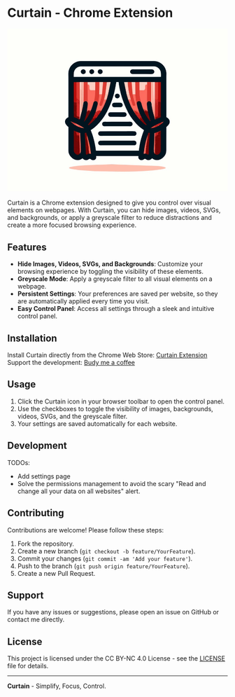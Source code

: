 # Curtain - Chrome Extension

![Curtain Icon](renditions/large.jpg)

Curtain is a Chrome extension designed to give you control over visual elements on webpages. With Curtain, you can hide images, videos, SVGs, and backgrounds, or apply a greyscale filter to reduce distractions and create a more focused browsing experience.

## Features

- **Hide Images, Videos, SVGs, and Backgrounds**: Customize your browsing experience by toggling the visibility of these elements.
- **Greyscale Mode**: Apply a greyscale filter to all visual elements on a webpage.
- **Persistent Settings**: Your preferences are saved per website, so they are automatically applied every time you visit.
- **Easy Control Panel**: Access all settings through a sleek and intuitive control panel.

## Installation

Install Curtain directly from the Chrome Web Store: [Curtain Extension](https://chromewebstore.google.com/detail/curtain/mioojgfhdncpheafokkjcmplmgcpoiee)
Support the development: [Budy me a coffee](https://www.paypal.com/donate/?hosted_button_id=C3P2E52UHSS74)

## Usage

1. Click the Curtain icon in your browser toolbar to open the control panel.
2. Use the checkboxes to toggle the visibility of images, backgrounds, videos, SVGs, and the greyscale filter.
3. Your settings are saved automatically for each website.

## Development

TODOs:

- Add settings page
- Solve the permissions management to avoid the scary "Read and change all your data on all websites" alert.

## Contributing

Contributions are welcome! Please follow these steps:

1. Fork the repository.
2. Create a new branch (`git checkout -b feature/YourFeature`).
3. Commit your changes (`git commit -am 'Add your feature'`).
4. Push to the branch (`git push origin feature/YourFeature`).
5. Create a new Pull Request.

## Support

If you have any issues or suggestions, please open an issue on GitHub or contact me directly.

## License

This project is licensed under the CC BY-NC 4.0 License - see the [LICENSE](LICENSE) file for details.

---

**Curtain** - Simplify, Focus, Control.
